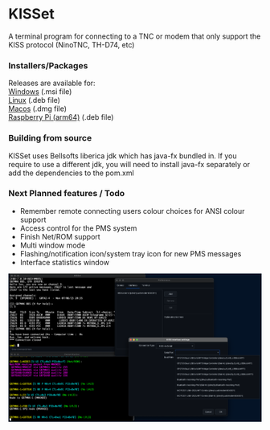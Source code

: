 # KISSet

A terminal program for connecting to a TNC or modem that only support the KISS protocol (NinoTNC, TH-D74, etc)

### Installers/Packages

Releases are available for:<br /><a href="https://github.com/piemmm/KISSet/releases/tag/windows-latest">Windows</a> (.msi file)
<br/><a href="https://github.com/piemmm/KISSet/releases/tag/ubuntu-latest">Linux</a> (.deb file)
<br/><a href="https://github.com/piemmm/KISSet/releases/tag/macos-latest">Macos</a> (.dmg file)
<br/><a href="https://github.com/piemmm/KISSet/releases/tag/rpi-arm64-latest">Raspberry Pi (arm64)</a> (.deb file)

### Building from source

KISSet uses Bellsofts liberica jdk which has java-fx bundled in. If you require to use a different jdk, you will need to install java-fx separately or add the dependencies to the pom.xml


### Next Planned features / Todo

* Remember remote connecting users colour choices for ANSI colour support
* Access control for the PMS system
* Finish Net/ROM support
* Multi window mode
* Flashing/notification icon/system tray icon for new PMS messages
* Interface statistics window


![Picture of running node](./doc/screen2.png)

